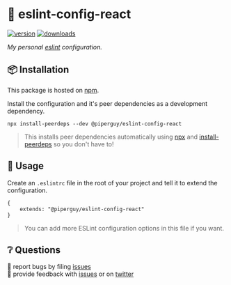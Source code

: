 # 💎 eslint-config-react

[![version][version-badge]][npm]
[![downloads][downloads-badge]][npm]

_My personal [eslint][eslint] configuration._

## 📦 Installation

This package is hosted on [npm][npm].

Install the configuration and it's peer dependencies as a development dependency.

```
npx install-peerdeps --dev @piperguy/eslint-config-react
```

> This installs peer dependencies automatically using [npx][npx] and [install-peerdeps][peer] so you don't have to!

## 🥑 Usage

Create an `.eslintrc` file in the root of your project and tell it to extend the configuration.

```
{
    extends: "@piperguy/eslint-config-react"
}
```

> You can add more ESLint configuration options in this file if you want.

## ❔ Questions

🐛 report bugs by filing [issues][issues]  
📢 provide feedback with [issues][issues] or on [twitter][twitter]

[version-badge]: https://img.shields.io/npm/v/@piperguy/eslint-config-react.svg?color=FB3B49&style=flat-square
[downloads-badge]: https://img.shields.io/npm/dt/@piperguy/eslint-config-react?style=flat-square
[npm]: https://www.npmjs.com/package/@piperguy/eslint-config-react
[eslint]: https://eslint.org
[npx]: https://www.npmjs.com/package/npx
[peer]: https://www.npmjs.com/package/install-peerdeps
[issues]: https://github.com/piperguy/eslint-config-react/issues
[twitter]: https://twitter.com/_PiperGuy_
